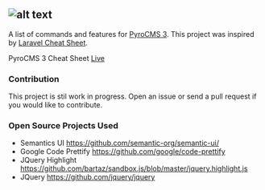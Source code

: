 ![alt text](https://raw.githubusercontent.com/websemantics/pyrocms-cheatsheet/gh-pages/img/logo_title.png "PyroCMS 3 Cheat Sheet")
---

A list of commands and features for [PyroCMS 3](https://www.pyrocms.com/). This project was inspired by [Laravel Cheat Sheet](https://github.com/jesseobrien/laravel-cheatsheet).

PyroCMS 3 Cheat Sheet [Live](http://websemantics.github.io/pyrocms-cheatsheet)

### Contribution

This project is stil work in progress. Open an issue or send a pull request if you would like to contribute.

### Open Source Projects Used

* Semantics UI https://github.com/semantic-org/semantic-ui/
* Google Code Prettify https://github.com/google/code-prettify
* JQuery Highlight https://github.com/bartaz/sandbox.js/blob/master/jquery.highlight.js
* JQuery https://github.com/jquery/jquery
